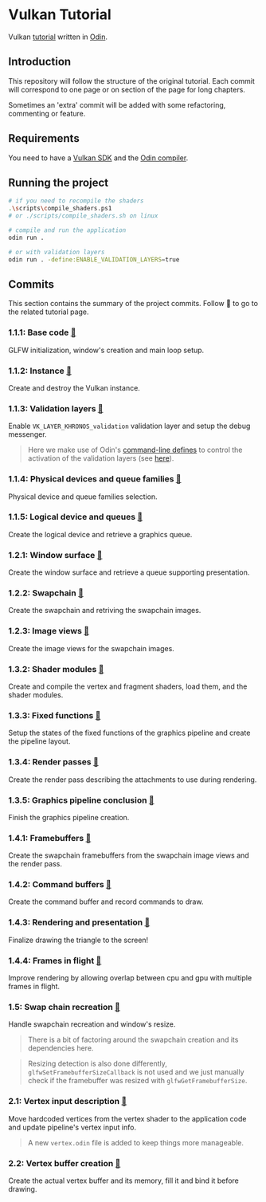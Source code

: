 # Vulkan Tutorial

Vulkan [tutorial][0] written in [Odin][1].

## Introduction

This repository will follow the structure of the original tutorial. Each commit will correspond to one page or on section of the page for long chapters.

Sometimes an 'extra' commit will be added with some refactoring, commenting or feature.

## Requirements

You need to have a [Vulkan SDK][2] and the [Odin compiler][3].

## Running the project

```sh
# if you need to recompile the shaders
.\scripts\compile_shaders.ps1
# or ./scripts/compile_shaders.sh on linux

# compile and run the application
odin run .

# or with validation layers
odin run . -define:ENABLE_VALIDATION_LAYERS=true
```

## Commits

This section contains the summary of the project commits. Follow :rabbit2: to go to the related tutorial page.

### 1.1.1: Base code [:rabbit2:](https://vulkan-tutorial.com/Drawing_a_triangle/Setup/Base_code)

GLFW initialization, window's creation and main loop setup.

### 1.1.2: Instance [:rabbit2:](https://vulkan-tutorial.com/Drawing_a_triangle/Setup/Instance)

Create and destroy the Vulkan instance.

### 1.1.3: Validation layers [:rabbit2:](https://vulkan-tutorial.com/Drawing_a_triangle/Setup/Validation_layers)

Enable `VK_LAYER_KHRONOS_validation` validation layer and setup the debug messenger.

> Here we make use of Odin's [command-line defines][4] to control the activation of the validation layers (see [here](#running-the-project)).

### 1.1.4: Physical devices and queue families [:rabbit2:](https://vulkan-tutorial.com/Drawing_a_triangle/Setup/Physical_devices_and_queue_families)

Physical device and queue families selection.

### 1.1.5: Logical device and queues [:rabbit2:](https://vulkan-tutorial.com/Drawing_a_triangle/Setup/Logical_device_and_queues)

Create the logical device and retrieve a graphics queue.

### 1.2.1: Window surface [:rabbit2:](https://vulkan-tutorial.com/Drawing_a_triangle/Presentation/Window_surface)

Create the window surface and retrieve a queue supporting presentation.

### 1.2.2: Swapchain [:rabbit2:](https://vulkan-tutorial.com/Drawing_a_triangle/Presentation/Swap_chain)

Create the swapchain and retriving the swapchain images.

### 1.2.3: Image views [:rabbit2:](https://vulkan-tutorial.com/Drawing_a_triangle/Presentation/Image_views)

Create the image views for the swapchain images.

### 1.3.2: Shader modules [:rabbit2:](https://vulkan-tutorial.com/Drawing_a_triangle/Graphics_pipeline_basics/Shader_modules)

Create and compile the vertex and fragment shaders, load them, and the shader modules.

### 1.3.3: Fixed functions [:rabbit2:](https://vulkan-tutorial.com/Drawing_a_triangle/Graphics_pipeline_basics/Fixed_functions)

Setup the states of the fixed functions of the graphics pipeline and create the pipeline layout.

### 1.3.4: Render passes [:rabbit2:](https://vulkan-tutorial.com/Drawing_a_triangle/Graphics_pipeline_basics/Render_passes)

Create the render pass describing the attachments to use during rendering.

### 1.3.5: Graphics pipeline conclusion [:rabbit2:](https://vulkan-tutorial.com/Drawing_a_triangle/Graphics_pipeline_basics/Conclusion)

Finish the graphics pipeline creation.

### 1.4.1: Framebuffers [:rabbit2:](https://vulkan-tutorial.com/Drawing_a_triangle/Drawing/Framebuffers)

Create the swapchain framebuffers from the swapchain image views and the render pass.

### 1.4.2: Command buffers [:rabbit2:](https://vulkan-tutorial.com/Drawing_a_triangle/Drawing/Command_buffers)

Create the command buffer and record commands to draw.

### 1.4.3: Rendering and presentation [:rabbit2:](https://vulkan-tutorial.com/Drawing_a_triangle/Drawing/Rendering_and_presentation)

Finalize drawing the triangle to the screen!

### 1.4.4: Frames in flight [:rabbit2:](https://vulkan-tutorial.com/Drawing_a_triangle/Drawing/Frames_in_flight)

Improve rendering by allowing overlap between cpu and gpu with multiple frames in flight.

### 1.5: Swap chain recreation [:rabbit2:](https://vulkan-tutorial.com/Drawing_a_triangle/Swap_chain_recreation)

Handle swapchain recreation and window's resize.

> There is a bit of factoring around the swapchain creation and its dependencies here.

> Resizing detection is also done differently, `glfwSetFramebufferSizeCallback` is not used and we just manually check if the framebuffer was resized with `glfwGetFramebufferSize`.

### 2.1: Vertex input description [:rabbit2:](https://vulkan-tutorial.com/Vertex_buffers/Vertex_input_description)

Move hardcoded vertices from the vertex shader to the application code and update pipeline's vertex input info.

> A new `vertex.odin` file is added to keep things more manageable.

### 2.2: Vertex buffer creation [:rabbit2:](https://vulkan-tutorial.com/Vertex_buffers/Vertex_buffer_creation)

Create the actual vertex buffer and its memory, fill it and bind it before drawing.



[0]: https://vulkan-tutorial.com/
[1]: https://odin-lang.org/
[2]: https://www.lunarg.com/vulkan-sdk/
[3]: https://odin-lang.org/docs/install/
[4]: https://odin-lang.org/docs/overview/#command-line-defines
